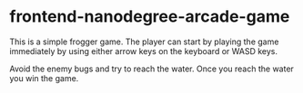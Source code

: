 frontend-nanodegree-arcade-game
===============================

This is a simple frogger game.
The player can start by playing the game immediately by using either arrow
keys on the keyboard or WASD keys.

Avoid the enemy bugs and try to reach the water. Once you reach the water you
win the game.
